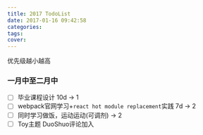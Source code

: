 ```yaml
---
title: 2017 TodoList
date: 2017-01-16 09:42:58
categories:
tags:
cover:
---
```


优先级越小越高

### 一月中至二月中

- [ ] 毕业课程设计 10d -> 1
- [ ] webpack官网学习+`react hot module replacement`实践 7d -> 2
- [ ] 同时学习做饭，运动运动(可调剂) -> 2
- [ ] Toy主题 DuoShuo评论加入